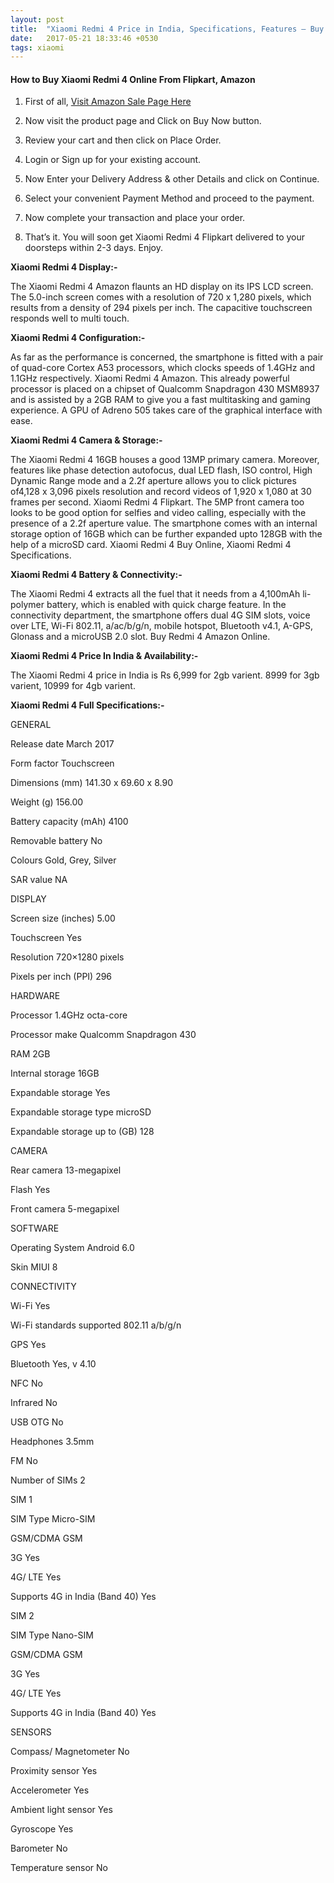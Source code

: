```yaml
---
layout: post
title:  "Xiaomi Redmi 4 Price in India, Specifications, Features – Buy Online at Amazon on 23rd May"
date:   2017-05-21 18:33:46 +0530
tags: xiaomi
---
```


<h4>How to Buy Xiaomi Redmi 4 Online From Flipkart, Amazon</h4>

1) First of all,  [Visit Amazon Sale Page Here](https://www.amazon.in/redmi-4/b?ie=UTF8&amp;node=13713623031&_encoding=UTF8&tag=210c89-21&linkCode=ur2&linkId=d3fd3238ac958c460cce142864817282&camp=3638&creative=24630)

2) Now visit the product page and Click on Buy Now button.

3) Review your cart and then click on Place Order.

4) Login or Sign up for your existing account.

5) Now Enter your Delivery Address & other Details and click on Continue.

6) Select your convenient Payment Method and proceed to the payment.

7) Now complete your transaction and place your order.

8) That’s it. You will soon get Xiaomi Redmi 4 Flipkart delivered to your doorsteps within 2-3 days. Enjoy.

**Xiaomi Redmi 4 Display:-**

The Xiaomi Redmi 4 Amazon flaunts an HD display on its IPS LCD screen. The 5.0-inch screen comes with a resolution of 720 x 1,280 pixels, which results from a density of 294 pixels per inch. The capacitive touchscreen responds well to multi touch.

**Xiaomi Redmi 4 Configuration:-**

As far as the performance is concerned, the smartphone is fitted with a pair of quad-core Cortex A53 processors, which clocks speeds of 1.4GHz and 1.1GHz respectively. Xiaomi Redmi 4 Amazon. This already powerful processor is placed on a chipset of Qualcomm Snapdragon 430 MSM8937 and is assisted by a 2GB RAM to give you a fast multitasking and gaming experience. A GPU of Adreno 505 takes care of the graphical interface with ease.

**Xiaomi Redmi 4 Camera & Storage:-**

The Xiaomi Redmi 4 16GB houses a good 13MP primary camera. Moreover, features like phase detection autofocus, dual LED flash, ISO control, High Dynamic Range mode and a 2.2f aperture allows you to click pictures of4,128 x 3,096 pixels resolution and record videos of 1,920 x 1,080 at 30 frames per second. Xiaomi Redmi 4 Flipkart. The 5MP front camera too looks to be good option for selfies and video calling, especially with the presence of a 2.2f aperture value. The smartphone comes with an internal storage option of 16GB which can be further expanded upto 128GB with the help of a microSD card. Xiaomi Redmi 4 Buy Online, Xiaomi Redmi 4 Specifications.

**Xiaomi Redmi 4 Battery & Connectivity:-**

The Xiaomi Redmi 4 extracts all the fuel that it needs from a 4,100mAh li-polymer battery, which is enabled with quick charge feature. In the connectivity department, the smartphone offers dual 4G SIM slots, voice over LTE, Wi-Fi 802.11, a/ac/b/g/n, mobile hotspot, Bluetooth v4.1, A-GPS, Glonass and a microUSB 2.0 slot. Buy Redmi 4 Amazon Online.

**Xiaomi Redmi 4 Price In India & Availability:-**

The Xiaomi Redmi 4 price in India is Rs 6,999 for 2gb varient. 8999 for 3gb varient, 10999 for 4gb varient.

**Xiaomi Redmi 4 Full Specifications:-**

GENERAL

Release date	March 2017

Form factor	Touchscreen

Dimensions (mm)	141.30 x 69.60 x 8.90

Weight (g)	156.00

Battery capacity (mAh)	4100

Removable battery	No

Colours	Gold, Grey, Silver

SAR value	NA

DISPLAY

Screen size (inches)	5.00

Touchscreen	Yes

Resolution	720×1280 pixels

Pixels per inch (PPI)	296

HARDWARE

Processor	1.4GHz octa-core

Processor make	Qualcomm Snapdragon 430

RAM	2GB

Internal storage	16GB

Expandable storage	Yes

Expandable storage type	microSD

Expandable storage up to (GB)	128

CAMERA

Rear camera	13-megapixel

Flash	Yes

Front camera	5-megapixel

SOFTWARE

Operating System	Android 6.0

Skin	MIUI 8

CONNECTIVITY

Wi-Fi	Yes

Wi-Fi standards supported	802.11 a/b/g/n

GPS	Yes

Bluetooth	Yes, v 4.10

NFC	No

Infrared	No

USB OTG	No

Headphones	3.5mm

FM	No

Number of SIMs	2

SIM 1

SIM Type	Micro-SIM

GSM/CDMA	GSM

3G	Yes

4G/ LTE	Yes

Supports 4G in India (Band 40)	Yes

SIM 2

SIM Type	Nano-SIM

GSM/CDMA	GSM

3G	Yes

4G/ LTE	Yes

Supports 4G in India (Band 40)	Yes

SENSORS

Compass/ Magnetometer	No

Proximity sensor	Yes

Accelerometer	Yes

Ambient light sensor	Yes

Gyroscope	Yes

Barometer	No

Temperature sensor	No


